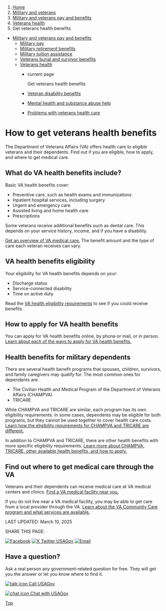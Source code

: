 1. [Home](/)
2. [Military and veterans](/military-and-veterans)
3. [Military and veterans pay and benefits](/military-pay-benefits)
4. [Veterans health](/veterans-health)
5. Get veterans health benefits

* [Military and veterans pay and benefits](/military-pay-benefits)
  + [Military pay](/military-pay)
  + [Military retirement benefits](/military-pensions)
  + [Military tuition assistance](/military-tuition-assistance)
  + [Veterans burial and survivor benefits](/burial-survivor-benefits)
  + [Veterans health](/veterans-health)
    - current page

      Get veterans health benefits
    - [Veteran disability benefits](/va-disability)
    - [Mental health and substance abuse help](/veterans-mental-health)
    - [Problems with veterans health care](/vha-problems)

How to get veterans health benefits
===================================

The Department of Veterans Affairs (VA) offers health care to eligible veterans and their dependents. Find out if you are eligible, how to apply, and where to get medical care.

**What do VA health benefits include?**
---------------------------------------

Basic VA health benefits cover:

* Preventive care, such as health exams and immunizations
* Inpatient hospital services, including surgery
* Urgent and emergency care
* Assisted living and home health care
* Prescriptions

Some veterans receive additional benefits such as dental care. This depends on your service history, income, and if you have a disability.

[Get an overview of VA medical care.](https://www.va.gov/health-care/about-va-health-benefits/)
The benefit amount and the type of care each veteran receives can vary.

**VA health benefits eligibility**
----------------------------------

Your eligibility for VA health benefits depends on your:

* Discharge status
* Service-connected disability
* Time on active duty

Read the
[VA health eligibility requirements](https://www.va.gov/health-care/eligibility/)
to see if you could receive benefits.

**How to apply for VA health benefits**
---------------------------------------

You can apply for VA health benefits online, by phone or mail, or in person.
[Learn about each of the ways to apply for VA health benefits.](https://www.va.gov/health-care/how-to-apply/)

**Health benefits for military dependents**
-------------------------------------------

There are several health benefit programs that spouses, children, survivors, and family caregivers may qualify for. The most common ones for dependents are:

* The Civilian Health and Medical Program of the Department of Veterans Affairs (CHAMPVA)
* TRICARE

While CHAMPVA and TRICARE are similar, each program has its own eligibility requirements. In some cases, dependents may be eligible for both programs, but they cannot be used together to cover health care costs.
[Learn how the eligibility requirements for CHAMPVA and TRICARE are different.](https://tricare.mil/FAQs/General/GEN_CHAMPVA_Diff_VA_TRICARE)

In addition to CHAMPVA and TRICARE, there are other health benefits with more specific eligibility requirements.
[Learn more about CHAMPVA, TRICARE, other available health benefits, and how to apply.](https://www.va.gov/health-care/family-caregiver-benefits/)

**Find out where to get medical care through the VA**
-----------------------------------------------------

Veterans and their dependents can receive medical care at VA medical centers and clinics.
[Find a VA medical facility near you.](https://www.va.gov/find-locations/?facilityType=health)

If you do not live near a VA medical facility, you may be able to get care from a local provider through the VA.
[Learn about the VA Community Care program and what services are available.](https://www.va.gov/COMMUNITYCARE/programs/veterans/index.asp)

LAST UPDATED:
March 10, 2025

SHARE THIS PAGE:

[![Facebook](/themes/custom/usagov/images/social-media-icons/Facebook_Icon.svg)](https://www.facebook.com/sharer/sharer.php?u=https://www.usa.gov/get-veterans-health-benefits&v=3)
[![X Twitter USAGov](/themes/custom/usagov/images/social-media-icons/X_Twitter_Icon.svg?version=2)](https://twitter.com/intent/tweet?source=webclient&text=https://www.usa.gov/get-veterans-health-benefits)
[![Email](/themes/custom/usagov/images/social-media-icons/Email_Icon.svg?version=2)](mailto:?subject=https://www.usa.gov/get-veterans-health-benefits)

Have a question?
----------------

Ask a real person any government-related question for free. They will get you the answer or let you know where to find it.

[![talk icon](/themes/custom/usagov/images/ICONS_talk.png)
Call USAGov](/phone)

[![chat icon](/themes/custom/usagov/images/ICONS_chat.png)
Chat with USAGov](/chat)

[Top](#main-content)